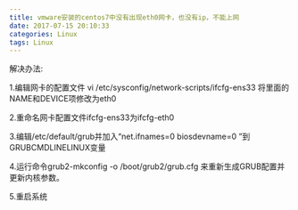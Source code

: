 ```yaml
---
title: vmware安装的centos7中没有出现eth0网卡，也没有ip，不能上网
date: 2017-07-15 20:10:33
categories: Linux
tags: Linux
---
```

解决办法: 

1.编辑网卡的配置文件 vi /etc/sysconfig/network-scripts/ifcfg-ens33 将里面的NAME和DEVICE项修改为eth0 

2.重命名网卡配置文件ifcfg-ens33为ifcfg-eth0 

3.编辑/etc/default/grub并加入“net.ifnames=0 biosdevname=0 ”到GRUBCMDLINELINUX变量 

4.运行命令grub2-mkconfig -o /boot/grub2/grub.cfg 来重新生成GRUB配置并更新内核参数。 

5.重启系统 